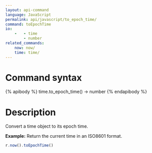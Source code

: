 ```yaml
---
layout: api-command 
language: JavaScript
permalink: api/javascript/to_epoch_time/
command: toEpochTime
io:
    -   - time
        - number
related_commands:
    now: now/
    time: time/
---
```


# Command syntax #

{% apibody %}
time.to_epoch_time() &rarr; number
{% endapibody %}

# Description #

Convert a time object to its epoch time.

__Example:__ Return the current time in an ISO8601 format.

```js
r.now().toEpochTime()
```


